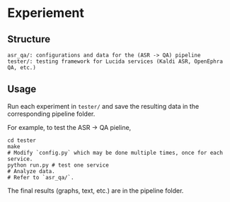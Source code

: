# Experiement

## Structure

```
asr_qa/: configurations and data for the (ASR -> QA) pipeline
tester/: testing framework for Lucida services (Kaldi ASR, OpenEphra QA, etc.)
```

## Usage

Run each experiment in `tester/` and save the resulting data in the corresponding pipeline folder.

For example, to test the ASR -> QA pieline, 

```
cd tester
make
# Modify `config.py` which may be done multiple times, once for each service.
python run.py # test one service
# Analyze data.
# Refer to `asr_qa/`.
```

The final results (graphs, text, etc.) are in the pipeline folder.
